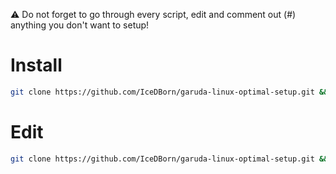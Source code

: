 :warning: Do not forget to go through every script, edit and comment out (#) anything you don't want to setup!

# Install

```bash 
git clone https://github.com/IceDBorn/garuda-linux-optimal-setup.git && cd garuda-linux-optimal-setup && ./setup.sh
```

# Edit

```bash
git clone https://github.com/IceDBorn/garuda-linux-optimal-setup.git && cd garuda-linux-optimal-setup && dolphin .
```
